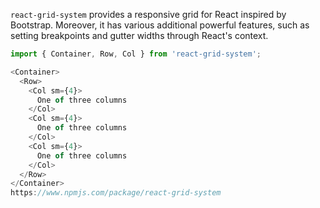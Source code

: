 `react-grid-system` provides a responsive grid for React inspired by Bootstrap. Moreover, it has various additional powerful features, such as setting breakpoints and gutter widths through React's context.
```js 
import { Container, Row, Col } from 'react-grid-system';

<Container>
  <Row>
    <Col sm={4}>
      One of three columns
    </Col>
    <Col sm={4}>
      One of three columns
    </Col>
    <Col sm={4}>
      One of three columns
    </Col>
  </Row>
</Container>
https://www.npmjs.com/package/react-grid-system